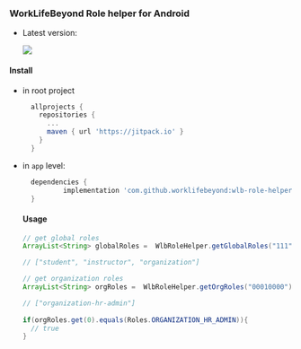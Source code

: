 ### WorkLifeBeyond Role helper for Android

* Latest version: 

  [![](https://jitpack.io/v/worklifebeyond/wlb-role-helper-android.svg)](https://jitpack.io/#worklifebeyond/wlb-role-helper-android)

#### Install

* in root project

  ```gradle
    allprojects {
      repositories {
        ...
        maven { url 'https://jitpack.io' }
      }
    }

  ```

* in `app` level:

  ```gradle
    dependencies {
            implementation 'com.github.worklifebeyond:wlb-role-helper-android:<latest_version>'
    }
  ```
  
  #### Usage
  
  ```java
  // get global roles
  ArrayList<String> globalRoles =  WlbRoleHelper.getGlobalRoles("111"));
  
  // ["student", "instructor", "organization"]
  
  // get organization roles
  ArrayList<String> orgRoles =  WlbRoleHelper.getOrgRoles("00010000"));
  
  // ["organization-hr-admin"]
 
  if(orgRoles.get(0).equals(Roles.ORGANIZATION_HR_ADMIN)){
    // true
  }
  
  ```
